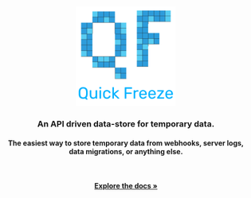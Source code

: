 <div align="center">
    <img src="./public/logo_big_trans.png" height="200px" width="200px" />
    <h3>An <b>API driven </b> data-store for <b>temporary data.</b>
    <h4>The easiest way to store temporary data from webhooks, server logs, data migrations, or anything else.</h4>
    <br />
    <br />
    <a href="https://quickfreeze.vercel.app/docs"><strong>Explore the docs »</strong></a>
</div>
